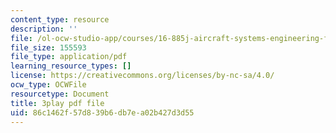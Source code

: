 ```yaml
---
content_type: resource
description: ''
file: /ol-ocw-studio-app/courses/16-885j-aircraft-systems-engineering-fall-2005/86c1462f57d839b6db7ea02b427d3d55_2QRfkG7jOfY.pdf
file_size: 155593
file_type: application/pdf
learning_resource_types: []
license: https://creativecommons.org/licenses/by-nc-sa/4.0/
ocw_type: OCWFile
resourcetype: Document
title: 3play pdf file
uid: 86c1462f-57d8-39b6-db7e-a02b427d3d55
---
```

